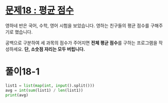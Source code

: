 # [문제18 : 평균 점수](https://www.notion.so/18-58609fc8c0ee41a59cd21770529b7479)

영하네 반은 국어, 수학, 영어 시험을 보았습니다. 영하는 친구들의 평균 점수를 구해주기로 했습니다.

공백으로 구분하여 세 과목의 점수가 주어지면 **전체 평균 점수**를 구하는 프로그램을 작성하세요. **단, 소숫점 자리는 모두 버립니다.**


# 풀이18-1
``` python
list1 = list(map(int, input().split()))
avg = int(sum(list1) / len(list1))
print(avg)
```